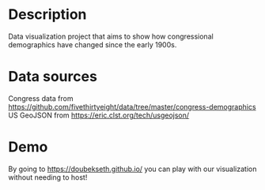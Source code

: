 # Description
Data visualization project that aims to show how congressional demographics have changed since the early 1900s.

# Data sources
Congress data from https://github.com/fivethirtyeight/data/tree/master/congress-demographics
US GeoJSON from https://eric.clst.org/tech/usgeojson/

# Demo
By going to https://doubekseth.github.io/ you can play with our visualization without needing to host!
